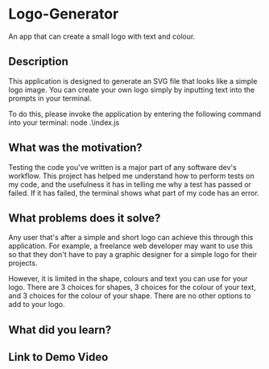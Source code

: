 # Logo-Generator
An app that can create a small logo with text and colour.

## Description

This application is designed to generate an SVG file that looks like a simple logo image. You can create your own logo simply by inputting text into the prompts in your terminal.

To do this, please invoke the application by entering the following command into your terminal: node .\index.js


## What was the motivation?

Testing the code you've written is a major part of any software dev's workflow. This project has helped me understand how to perform tests on my code, and the usefulness it has in telling me why a test has passed or failed. If it has failed, the terminal shows what part of my code has an error.


## What problems does it solve?

Any user that's after a simple and short logo can achieve this through this application. For example, a freelance web developer may want to use this so that they don't have to pay a graphic designer for a simple logo for their projects.

However, it is limited in the shape, colours and text you can use for your logo. There are 3 choices for shapes, 3 choices for the colour of your text, and 3 choices for the colour of your shape. There are no other options to add to your logo.


## What did you learn?




## Link to Demo Video

